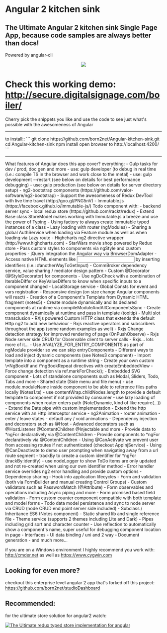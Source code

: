 Angular 2 kitchen sink
======================

The Ultimate Angular 2 kitchen sink Single Page App, because code samples are always better than docs! 
----------------

Powered by angular-cli

<p align="center">  
  <img src="http://www.digitalsignage.com/_images/kitchensink.png">
</p>

Check this working demo: http://secure.digitalsignage.com/boiler/
====

Cherry pick the snippets you like and use the code to see just what's possible with the awesomeness of Angular

<hr/>
to install::
```             
git clone https://github.com/born2net/Angular-kitchen-sink.git
cd Angular-kitchen-sink
npm install
open browser to http://localhost:4200/
```

<hr/>
What features of Angular does this app cover? everything:
- Gulp tasks for dev / prod, doc gen and more
   - use: gulp developer (to debug in real time (i.e.: compile TS in the browser and work close to the metal)
   - use: gulp development --restart (see below on details for best performance debugging)
   - use: gulp production (see below on details for server directory setup)
- ng2-bootstrap components (https://github.com/valor-software/ng2-bootstrap)
- Support the awesomeness of Redux DevTool with live time travel (http://goo.gl/PNG5nV)
- Immutable.js (https://facebook.github.io/immutable-js/) Todo component with: 
   - backend server sync
   - local redux store (https://github.com/rackt/redux)
   - Extend Base class StoreModel makes working with Immutable.js a breeze and use the power of Typing
   - Using factory to always create immutable typed instances of a class
- Lazy loading with router (ngModules)
- Sharing a global AuthService when loading via Feature module as well as when loading via Lazy route
- Highcharts ng2 directive wrapper (http://www.highcharts.com) 
- StarWars movie shop powered by Redux store
- Pass custom styles to components via ngStyle and custom properties
- jQuery integration the Angular way via BrowserDomAdapter
- Access native HTML elements like <input> by inserting identifiers (i.e.: #anotherWayToGetInput)
- CommBroker dependency service, value sharing / mediator design pattern
- Custom @Decorator (@StyleDecorator) for components
- Use ngDoCheck with a combination of IterableDiffer or KeyValueDiffers to know when specific inputs to a component changed
- LocalStorage service
- Global Consts for event and vars registration
- Responsive design (on size change Angular components will react)
- Creation of a Component's Template from Dynamic HTML fragment (notes5)
- Create module dynamically and its declared components at runtime via compileModuleAndAllComponentsSync
- Create component dynamically at runtime and pass in template (tooltip)
- Multi slot transclusion
- RXjs powered Custom HTTP class that extends the default Http ng2 to add new behaviour
- Rxjs reactive operators and subscribers throughout the app (some random examples as well)
- Rxjs Change detection strategy for improved rendering of page (OnPushObserve)
- Rxjs Node server side CRUD for Observable client to server calls
- Rxjs... lots more of it...
- Use ANALYZE_FOR_ENTRY_COMPONENTS as part of ngModule provider so we can skip entryComponents
- Different ways to load and inject dynamic components (see Notes3 component)
- Import template into a component as a runtime string
- Create your own custom \*NgBookIf and \*ngBookRepeat directives with createEmbeddedView
- Force change detection via ref.markForCheck();
- Embedded SVG component
- Lots of standalone components such as Modal, Sliders, Todo, Tabs and more
- Shared state (Side menu and file menu)
- use module.moduleName inside component to be able to reference files paths locally (Notes1.ts)
- use contentWrap.childNodes.length to provide a default template to component if not provided by consumer
- use lazy loading of components when router enters path (NoteDynamic, kind of like require(...))
- Extend the Date pipe with custom implementation
- Extend the http service with an Http interceptor service
- ng2Animation
    - router animation
    - enter / leave states
    - default any / void animations 
- Dependency injection and decorators such as @Host
- Advanced decorators such as @HostListener @ContentChildren @Injectable and more
- Provide data to *ngFor declaratively via @ContentChildren
- Provide components to *ngFor declaratively via @ContentChildren
- Using @CanActivate we prevent user from accessing routes if not authenticated (checkout AppInjService)
- Using @CanDeactivate to demo user prompting when navigating away from a url route segment
- trackBy to create a custom identifier for *ngFor (trackBy:identify)
   - use nodeLogger to show ToDo items are only updated and not re-created when using our own identifier method
- Error handler service overrides ng2 error handling and provide custom options
- Dependency sharing
- Hook into application lifecycles
- Form and validation (both via FormBuilder and manual creating Control Groups) 
- Custom validators such as PasswordMatch (@Attribute)
- Form observables and operations including Async piping and more
- Form promised based field validation
- Form custom counter component compatible with both template and model forms
- Todo data model persistence and sync to node server via CRUD (node CRUD end point server side included)
- Subclass / Inheritance ES6 (Notes component) 
- Static shared lib and single reference file
- Theme service (supports 2 themes including Lite and Dark)
- Pipes including grid sort and character counter
- Use reflection to automatically show a component's name, super useful for debugging component location in page
- Interfaces
- UI data binding / uni and 2 way
- Document generation
- and much more...

if you are on a Windows environment I highly recommend you work with: http://cmder.net as well as https://www.cygwin.com

Looking for even more?
------------
checkout this enterprise level angular 2 app that's forked off this project: https://github.com/born2net/studioDashboard

Recommended:
------------------------------------------------------------------------

for the ultimate store solution for angular2 watch:

[![The Ultimate redux typed store implementation for angular](http://img.youtube.com/vi/bEkPEnudm7s/0.jpg)](https://www.youtube.com/watch?v=bEkPEnudm7s&feature=youtu.be "The Ultimate redux typed store implementation for angular")








